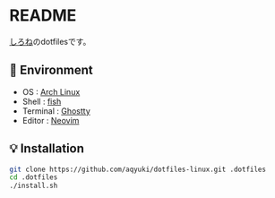 # README

[しろね](https://github.com/aqyuki)のdotfilesです。

## 🌲 Environment

- OS : [Arch Linux](https://archlinux.org/)
- Shell : [fish](https://archlinux.org/)
- Terminal : [Ghostty](https://ghostty.org/)
- Editor : [Neovim](https://neovim.io/)

## 💡 Installation

```bash
git clone https://github.com/aqyuki/dotfiles-linux.git .dotfiles
cd .dotfiles
./install.sh
```
